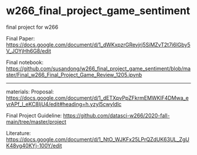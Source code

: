 # w266_final_project_game_sentiment
final project for w266  

Final Paper: https://docs.google.com/document/d/1_dWKxpzrGRevjrj5SiMZvT2t7i6lGby5V_JOYjHh6G8/edit  

Final notebook: https://github.com/susandong/w266_final_project_game_sentiment/blob/master/Final_w266_Final_Project_Game_Review_1205.ipynb

-------------------
materials:
Proposal: https://docs.google.com/document/d/1_dETXpvPpZFkrmEMWKlF4DMwa_eyrAPf_l_eKC8IjU4/edit#heading=h.yzyl5cwyldlc  

Final Project Guideline: https://github.com/datasci-w266/2020-fall-main/tree/master/project

Literature: https://docs.google.com/document/d/1_NtO_WJKFx25LPrQZdUK63UL_ZgUK48vg40KYj-100Y/edit


